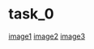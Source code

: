 # task_0
[image1](https://github.com/biztark/task_0/blob/master/lg1.jpg)
[image2](https://github.com/biztark/task_0/blob/master/lg2.jpg)
[image3](https://github.com/biztark/task_0/blob/master/lg3.jpg)